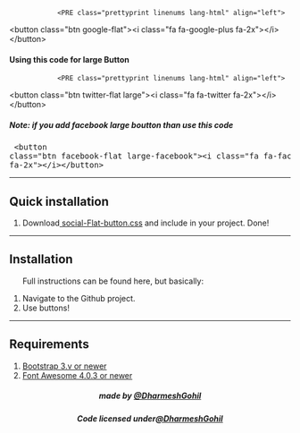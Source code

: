 
				
				<PRE class="prettyprint linenums lang-html" align="left">
&lt;button class=&quot;btn google-flat&quot;&gt;&lt;i class=&quot;fa fa-google-plus fa-2x&quot;&gt;&lt;/i&gt;&lt;/button&gt;
		</PRE>
				<h4>Using this code for large Button</h4>
				
				<PRE class="prettyprint linenums lang-html" align="left">
&lt;button class=&quot;btn twitter-flat large&quot;&gt;&lt;i class=&quot;fa fa-twitter fa-2x&quot;&gt;&lt;/i&gt;&lt;/button&gt;
		</PRE>
				<h5>Note: if you add facebook large boutton than use this code</h5>
				<PRE class="prettyprint linenums lang-html" align="left">
&lt;button class=&quot;btn facebook-flat large-facebook&quot;&gt;&lt;i class=&quot;fa fa-facebook fa-2x&quot;&gt;&lt;/i&gt;&lt;/button&gt;
		</PRE>
			</div>
			<hr>
			<div>
				<h2>Quick installation</h2>
				<ol>
					<li>Download<a href="css/social-flat-button.css" target="_blank"> social-Flat-button.css</a> and include in your project. Done!</li>
				</ol>
			</div>
			<hr>
			<div>
				<h2>Installation</h2>
				<ol>
					<p>Full instructions can be found here, but basically:</p>
					<li>Navigate to the Github project.</li>
					<li>Use buttons!</li>
				</ol>
			</div>
			<hr>
			<div>
				<h2>Requirements</h2>
				<ol class="dd">
					<li><a href="http://getbootstrap.com/" target="_blank">Bootstrap 3.v or newer</a></li>
					<li><a href="http://fortawesome.github.io/Font-Awesome/" target="_blank">Font Awesome 4.0.3 or newer</a></li>
				</ol>
			</div>
		</div>
		<!-- container end -->
		<footer>
			<div align="center">
				<h5>made by <a href="https://github.com/dharmeshgohil" target="_blank">@DharmeshGohil</a></h5>
				<h5>Code licensed under<a href="https://github.com/dharmeshgohil" target="_blank">@DharmeshGohil</a></h5>
			</div>
		</footer>
		
